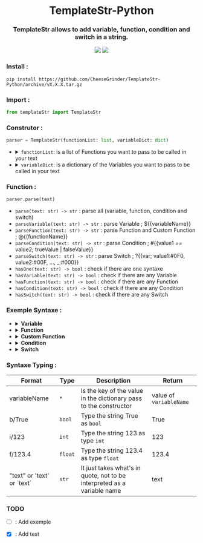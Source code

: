 <div align="center">
    <h1>TemplateStr-Python</h1>
    <h3>TemplateStr allows to add variable, function, condition and switch in a string.</h3>
    <img src="https://img.shields.io/badge/Python-v3.6%5E-green?style=flat-square&logo=python&logoColor=ffd13e&color=3470a2"/>
    <a href="https://github.com/CheeseGrinder/TemplateStr-Python/actions/workflows/python-app.yml">
        <img src="https://img.shields.io/github/workflow/status/CheeseGrinder/TemplateStr-Python/Python test?label=Test&style=flat-square"/>
    </a>
</div>

### Install :

```
pip install https://github.com/CheeseGrinder/TemplateStr-Python/archive/vX.X.X.tar.gz
```

### Import :

```python
from templateStr import TemplateStr
```

### Construtor :

```python
parser = TemplateStr(functionList: list, variableDict: dict)
```

<ul>
<li>
<details>
<summary><code>functionList</code>: is a list of Functions you want to pass to be called in your text</summary><br>

```python
funcs: list = [meCustomFunc, otherCustomFunc]
```

</details>
</li>
<li>
<details>
<summary><code>variableDict</code>: is a dictionary of the Variables you want to pass to be called in your text</summary><br>

```python
varDict: dict = {
    "Build": "Succes",
    "var": "int",
    "str": "Jame",
    "int": 32,
    "float": 4.2,
    "bool": True,
    "lower": "azerty",
    "upper": "AZERTY",
    "swap": "AzErTy",
    "Dict": {"value": "Dict in Dict"},
    "MasterDict": {"SecondDict": {"value": "Dict in Dict in Dict"}},
}
```

</details>
</li>
</ul>

### Function :

```python
parser.parse(text)
```

- `parse(text: str) -> str` : parse all (variable, function, condition and switch)
- `parseVariable(text: str) -> str` : parse Variable ; ${{variableName}}
- `parseFunction(text: str) -> str` : parse Function and Custom Function ; @{{functionName}}
- `parseCondition(text: str) -> str` : parse Condition ; #{{value1 == value2; trueValue | falseValue}}
- `parseSwitch(text: str) -> str` : parse Switch ; ?{{var; value1:#0F0, value2:#00F, ..., _:#000}}
- `hasOne(text: str) -> bool` : check if there are one syntaxe
- `hasVariable(text: str) -> bool` : check if there are any Variable
- `hasFunction(text: str) -> bool` : check if there are any Function
- `hasCondition(text: str) -> bool` : check if there are any Condition
- `hasSwitch(text: str) -> bool` : check if there are any Switch

### Exemple Syntaxe :

<ul>
<li>
<details>
<summary><strong>Variable</strong></summary>
</br>

The syntax of the Variables is like if :
- `${{variable}}`
- `${{Map.value}}`
- `${{MasterMap.SecondMap.value. ...}}`

if the value does not exist then `None` is return

<!-- V Be careful, it's not a "go" code, it's just to have some colour in the rendering -->
```go
name = "Jame"

"name is ${{name}}" => parse => "name is Jame"
```

</details>
</li>
<li>
<details>
<summary><strong>Function</strong></summary>
</br>

The syntax of the Function is like if : `@{{function; parameter}}` or `@{{function}}`

internal function list :

- `@{{uppercase; variableName}}`
- `@{{uppercaseFirst; variableName}}`
- `@{{lowercase; variableName}}`
- `@{{swapcase; variableName}}`
- `@{{time}}`
- `@{{date}}`
- `@{{dateTime}}`

<!-- V Be careful, it's not a "go" code, it's just to have some colour in the rendering -->
```go
name = "jame"

"name is @{{uppercase; name}}" => parse => "name is JAME"
```

</details>
</li>

<li>
<details>
<summary><strong>Custom Function</strong></summary>
</br>

The syntax of the Custom Function is like if : `@{{customFunction; param1 param2 ...}}` or `@{{customFunction}}`

`Syntaxe Typing` can be used at the parameter level of custom functions

For developers :
- Parameters to be passed in a `list/vec/array`
- The custom function must necessarily return a `str/string`

</details>
</li>

<li>
<details>
<summary><strong>Condition</strong></summary>
</br>

The syntax of the Condition is like if :
- `#{{value1 == value2; trueValue | falseValue}}`

comparator:
- `==`
- `!=`
- `<=` *
- `<` *
- `>=` *
- `>` *

<details>
<summary>* for this comparator the type <code>string</code> and <code>bool</code> are modified :</summary>

- `string` it's the number of characters that is compared ('text' = 4)
- `bool` it's the value in int that is compared (True = 1)

</details></br>

`value1` is compared with `value2`

`Syntaxe Typing` can be used at `value1` and `value2` level

<!-- V Be careful, it's not a "go" code, it's just to have some colour in the rendering -->
```go
name = "Jame"

"Jame is equal to James ? #{{name == 'James'; Yes | No}}" => parse => "Jame is equal to James ? No"
```

</details>
</li>

<li>
<details>
<summary><strong>Switch</strong></summary>
</br>

The syntax of the Switch is like if : 
- `?{{variableName; value1:#0F0, value2:#00F, ..., _:#000}}`
- `?{{type/variableName; value1:#0F0, value2:#00F, ..., _:#000}}`

The value of `variableName` is compared with all the `values*`,
if a `values*` is equal to the value of `variableName` then the value after the ":" will be returned

you can specify the type of `variableName`, but don't use `Syntaxe Typing`.
If the type is specified then all `values*` will be typed with the same type.

syntaxe for specify type `variableName` :
- `str`
- `int`
- `float`

<!-- V Be careful, it's not a "go" code, it's just to have some colour in the rendering -->
```go
name = "Jame"
yearsOld = 36

"how old is Jame ? ?{{name; Jame:42 years old, William:36 years old, _:I don't know}}" => parse => "how old is Jame ? 42 years old"
"who at 36 years old ? ?{{int/yearsOld; 42:Jame !, 36:William !, _:I don't know}}" => parse => "who at 42 years old ? William !"
```

</details>
</li>
</ul>

### Syntaxe Typing :

| Format                       | Type    | Description                                                             | Return                 |
|------------------------------|---------|-------------------------------------------------------------------------|------------------------|
| variableName                 | `*`     | Is the key of the value in the dictionary pass to the constructor       | value of `variableName`|
| b/True                       | `bool`  | Type the string True as `bool`                                          | True                   |
| i/123                        | `int`   | Type the string 123 as type `int`                                       | 123                    |
| f/123.4                      | `float` | Type the string 123.4 as type `float`                                   | 123.4                  |
| "text" or 'text' or \`text\` | `str`   | It just takes what's in quote, not to be interpreted as a variable name | text                   |

### TODO

- [ ] : Add exemple
- [x] : Add test

 
